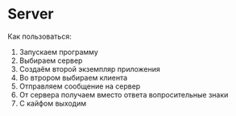 # Server

Как пользоваться:
1) Запускаем программу
2) Выбираем сервер
3) Создаём второй экземпляр приложения
4) Во втрором выбираем клиента
5) Отправляем сообщение на сервер
6) От сервера получаем вместо ответа вопросительные знаки
7) С кайфом выходим
